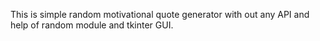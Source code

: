 This is simple random motivational quote generator with out any API and help of random module and tkinter GUI.


